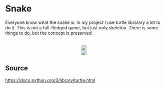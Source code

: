 # Snake
Everyone know what the snake is. In my project I use turtle librarary a lot to do it. This is not a full-fledged game, but just only skeleton. There is some things to do, but the concept is preserved.
<br /><br />
<p align="center">
  <img src="https://user-images.githubusercontent.com/116543741/223101570-312fdcd0-c656-4271-a02b-521945a6b304.png" />
  <br />
  <img src="https://user-images.githubusercontent.com/116543741/223101578-4b6893a2-8f6e-41a9-bff3-a17026a33088.png" />
  <br />
</p>


## Source
https://docs.python.org/3/library/turtle.html
